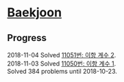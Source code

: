 # [Baekjoon](https://www.acmicpc.net/)

## Progress

2018-11-04 Solved [11051번: 이항 계수 2](./11051).  
2018-11-03 Solved [11050번: 이항 계수 1](./11050).  
Solved 384 problems until 2018-10-23.  